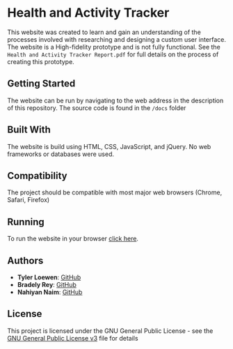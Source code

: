 # Health and Activity Tracker

This website was created to learn and gain an understanding of the processes involved with researching and designing a custom user interface. The website is a High-fidelity prototype and is not fully functional. See the `Health and Activity Tracker Report.pdf` for full details on the process of creating this prototype.

## Getting Started

The website can be run by navigating to the web address in the description of this repository. The source code is found in the `/docs` folder

## Built With

The website is build using HTML, CSS, JavaScript, and jQuery. No web frameworks or databases were used.

## Compatibility

The project should be compatible with most major web browsers (Chrome, Safari, Firefox)

## Running

To run the website in your browser [click here](https://tylerloewen.me/Health-and-Activity-Tracker/).

## Authors

* **Tyler Loewen**: [GitHub](https://github.com/TylerLoewen)
* **Bradely Rey**: [GitHub](https://github.com/bradleyrrr)
* **Nahiyan Naim**: [GitHub](https://github.com/nahiyannaim)


## License

This project is licensed under the GNU General Public License - see the [GNU General Public License v3](GNU\sGeneral\sPublic\sLicense\sv3.txt) file for details
